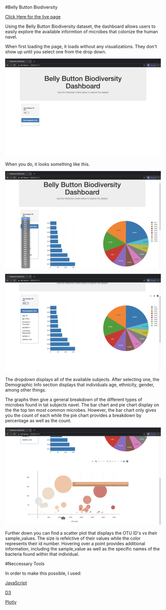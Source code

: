 #Belly Button Biodiversity

[Click Here for the live page](https://ntorres95.github.io/interactive_visualizations/)


Using the Belly Button Biodiversity dataset, the dashboard allows users to easily explore the available informtion of microbes that colonize the human navel.

When first loading the page, it loads without any visualizations. They don't show up until you select one from the drop down.

![first](images/first.png)

When you do, it looks something like this.

![second](images/second.png)

![third](images/third.png)

The dropdown displays all of the available subjects. After selecting one, the Demographic Info section displays that individuals age, ethnicity, gender, among other things.

The graphs then give a general breakdown of the different types of microbes found in tat subjects navel. The bar chart and pie chart display on the the top ten most common microbes. However, the bar chart only gives you the count of each while the pie chart provides a breakdown by percentage as well as the count.

![fourth](images/fourth.png)

Further down you can find a scatter plot that displays the OTU ID's vs their sample_values. The size is refelctive of their values while the color represents their id number. Hovering over a point provides additional information, including the sample_value as well as the specific names of the bacteria found within that individual.

#Neccessary Tools

In order to make this possible, I used:

[JavaScript](https://www.javascript.com/)

[D3](https://d3js.org/)

[Plotly](https://plotly.com/python/)
